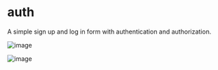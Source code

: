 # auth
A simple sign up and log in form with authentication and authorization.

![image](https://user-images.githubusercontent.com/48599206/150416366-54de148f-d34f-40a3-aa07-bcedd1d5b9a9.png)

![image](https://user-images.githubusercontent.com/48599206/150416433-542bfa6f-424a-41fd-aea5-356a38d60289.png)
